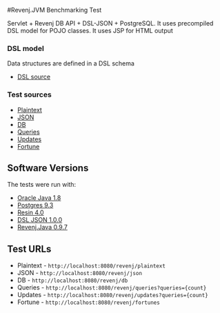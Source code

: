 #Revenj.JVM Benchmarking Test

Servlet + Revenj DB API + DSL-JSON + PostgreSQL.
It uses precompiled DSL model for POJO classes.
It uses JSP for HTML output

### DSL model
Data structures are defined in a DSL schema

 * [DSL source](src/main/java/hello/model.dsl)

### Test sources

 * [Plaintext](src/main/java/hello/PlaintextServlet.java)
 * [JSON](src/main/java/hello/JsonServlet.java)
 * [DB](src/main/java/hello/DbServlet.java)
 * [Queries](src/main/java/hello/QueriesServlet.java)
 * [Updates](src/main/java/hello/UpdatesServlet.java)
 * [Fortune](src/main/java/hello/FortunesServlet.java)

## Software Versions
The tests were run with:

 * [Oracle Java 1.8](https://www.oracle.com/java/)
 * [Postgres 9.3](http://www.postgresql.org/)
 * [Resin 4.0](http://www.caucho.com/)
 * [DSL JSON 1.0.0](http://github.com/ngs-doo/dsl-json)
 * [Revenj.Java 0.9.7](http://github.com/ngs-doo/revenj)

## Test URLs

 * Plaintext - `http://localhost:8080/revenj/plaintext`
 * JSON - `http://localhost:8080/revenj/json`
 * DB - `http://localhost:8080/revenj/db`
 * Queries - `http://localhost:8080/revenj/queries?queries={count}`
 * Updates -  `http://localhost:8080/revenj/updates?queries={count}`
 * Fortune -  `http://localhost:8080/revenj/fortunes`
